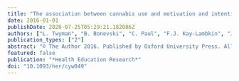 ```yaml
---
title: "The association between cannabis use and motivation and intentions to quit tobacco within a sample of Australian socioeconomically disadvantaged smokers"
date: 2016-01-01
publishDate: 2020-07-25T05:29:21.182086Z
authors: ["L. Twyman", "B. Bonevski", "C. Paul", "F.J. Kay-Lambkin", "J. Bryant", "C. Oldmeadow", "K. Palazzi", "A. Guillaumier"]
publication_types: ["2"]
abstract: "© The Author 2016. Published by Oxford University Press. All rights reserved. This study aimed to (i) describe concurrent and simultaneous tobacco and cannabis use and (ii) investigate the association between cannabis use and motivation and intentions to quit tobacco in a sample of socioeconomically disadvantaged smokers. A cross-sectional survey was conducted in 2013 and 2014 with current tobacco smokers receiving aid fromtwo community service organizations in New South Wales, Australia. At least weekly cannabis use for the month prior to survey, motivation to quit tobacco and intentions to quit tobacco were measured in 369 participants (77% consent rate). Regressions were carried out to investigate associations between weekly cannabis use and motivation and intentions to quit tobacco. Concurrent tobacco and cannabis use was reported by 19% (n=71) of the sample and of these users, 100% reported simultaneous use. Although regular cannabis use was significantly associated with lower motivation to quit tobacco, it was not significantly associated with intentions to quit tobacco in the next 30 days. Concurrent cannabis use is common in disadvantaged smokers andmay play a role in decreasedmotivation to quit tobacco; however, it does not appear to be associated with intentions to quit in a sample of disadvantaged smokers."
featured: false
publication: "*Health Education Research*"
doi: "10.1093/her/cyw049"
---
```


